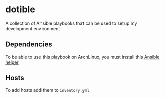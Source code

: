 # dotible
A collection of Ansible playbooks that can be used to setup my development environment

## Dependencies

To be able to use this playbook on ArchLinux, you must install this [Ansible helper](https://github.com/kewlfft/ansible-aur)

## Hosts

To add hosts add them to `inventory.yml`
